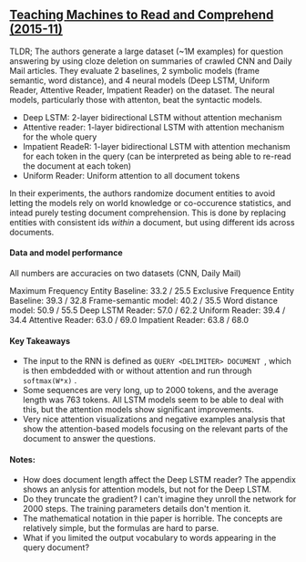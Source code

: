 ## [Teaching Machines to Read and Comprehend (2015-11)](http://arxiv.org/abs/1506.03340)

TLDR; The authors generate a large dataset (~1M examples) for question answering by using cloze deletion on summaries of crawled CNN and Daily Mail articles. They evaluate 2 baselines, 2 symbolic models (frame semantic, word distance), and 4 neural models (Deep LSTM, Uniform Reader, Attentive Reader, Impatient Reader) on the dataset. The neural models, particularly those with attenton, beat the syntactic models.

- Deep LSTM: 2-layer bidirectional LSTM without attention mechanism
- Attentive reader: 1-layer bidirectional LSTM with attention mechanism for the whole query
- Impatient ReadeR: 1-layer bidirectional LSTM with attention mechanism for each token in the query (can be interpreted as being able to re-read the document at each token)
- Uniform Reader: Uniform attention to all document tokens

In their experiments, the authors randomize document entities to avoid letting the models rely on world knowledge or co-occurence statistics, and intead purely testing document comprehension. This is done by replacing entities with consistent ids *within* a document, but using different ids across documents.

#### Data and model performance

All numbers are accuracies on two datasets (CNN, Daily Mail)

Maximum Frequency Entity Baseline: 33.2 / 25.5
Exclusive Frequence Entity Baseline: 39.3 / 32.8
Frame-semantic model: 40.2 / 35.5
Word distance model: 50.9 / 55.5
Deep LSTM Reader: 57.0 / 62.2
Uniform Reader: 39.4 / 34.4
Attentive Reader: 63.0 / 69.0
Impatient Reader: 63.8 / 68.0


#### Key Takeaways

- The input to the RNN is defined as `QUERY <DELIMITER> DOCUMENT `, which is then embdedded with or without attention and run through `softmax(W*x)` .
- Some sequences are very long, up to 2000 tokens, and the average length was 763 tokens. All LSTM models seem to be able to deal with this, but the attention models show significant improvements.
- Very nice attention visualizations and negative examples analysis that show the attention-based models focusing on the relevant parts of the document to answer the questions.


#### Notes:

- How does document length affect the Deep LSTM reader? The appendix shows an anlysis for attention models, but not for the Deep LSTM.
- Do they truncate the gradient? I can't imagine they unroll the network for 2000 steps. The training parameters details don't mention it.
- The mathematical notation in thie paper is horrible. The concepts are relatively simple, but the formulas are hard to parse.
- What if you limited the output vocabulary to words appearing in the query document? 
